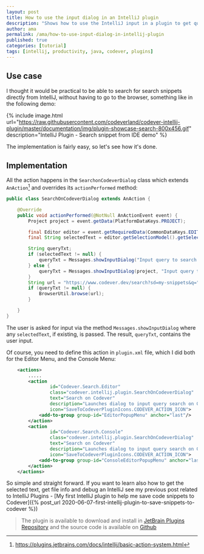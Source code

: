 ```yaml
---
layout: post
title: How to use the input dialog in an IntelliJ plugin
description: "Shows how to use the IntelliJ input in a plugin to get query text to search snippets on Codever."
author: ama
permalink: /ama/how-to-use-input-dialog-in-intellij-plugin
published: true
categories: [tutorial]
tags: [intellij, productivity, java, codever, plugins]
---
```


## Use case
I thought it would be practical to be able to search for search snippets directly from IntelliJ, without having to go to
 the browser, something like in the following demo:

{% include image.html url="https://raw.githubusercontent.com/codeverland/codever-intellij-plugin/master/documentation/img/plugin-showcase-search-800x456.gif" description="IntelliJ Plugin - Search snippet from IDE demo" %}

The implementation is fairly easy, so let's see how it's done.

<!--more-->

## Implementation

All the action happens in the `SearchonCodeverDialog` class which extends `AnAction`[^1] and overrides its `actionPerformed`
method:

```java
public class SearchOnCodeverDialog extends AnAction {

    @Override
    public void actionPerformed(@NotNull AnActionEvent event) {
        Project project = event.getData(PlatformDataKeys.PROJECT);

        final Editor editor = event.getRequiredData(CommonDataKeys.EDITOR);
        final String selectedText = editor.getSelectionModel().getSelectedText();

        String queryTxt;
        if (selectedText != null) {
            queryTxt = Messages.showInputDialog("Input query to search in My Snippets", "Codever Search", Messages.getQuestionIcon(), selectedText, null);
        } else {
            queryTxt = Messages.showInputDialog(project, "Input query to search in My Snippets", "Codever Search", Messages.getQuestionIcon());
        }
        String url = "https://www.codever.dev/search?sd=my-snippets&q=" + queryTxt;
        if (queryTxt != null) {
            BrowserUtil.browse(url);
        }

    }
}
```

[^1]: <https://plugins.jetbrains.com/docs/intellij/basic-action-system.html>

The user is asked for input via the method `Messages.showInputDialog` where any `selectedText`, if existing, is passed.
The result, `queryTxt`, contains the user input.

Of course, you need to define this action in `plugin.xml` file, which I did both for the Editor Menu, and the Console Menu:

```xml
    <actions>
        .....
        <action
                id="Codever.Search.Editor"
                class="codever.intellij.plugin.SearchOnCodeverDialog"
                text="Search on Codever"
                description="Launches dialog to input query search on Codever"
                icon="SaveToCodeverPluginIcons.CODEVER_ACTION_ICON">
            <add-to-group group-id="EditorPopupMenu" anchor="last"/>
        </action>
        <action
                id="Codever.Search.Console"
                class="codever.intellij.plugin.SearchOnCodeverDialog"
                text="Search on Codever"
                description="Launches dialog to input query search on Codever"
                icon="SaveToCodeverPluginIcons.CODEVER_ACTION_ICON">
            <add-to-group group-id="ConsoleEditorPopupMenu" anchor="last"/>
        </action>
    </actions>
```

So simple and straight forward. If you want to learn also how to get the selected text, get file info and debug an IntelliJ
see my previous post related to IntelliJ Plugins - [My first IntelliJ plugin to help me save code snippets to Codever]({% post_url 2020-06-07-first-intellij-plugin-to-save-snippets-to-codever %})

> The plugin is available to download and install in
> [JetBrain Plugins Repository](https://plugins.jetbrains.com/plugin/14456-codever-snippets/)
> and the source code is available on [Github](https://github.com/CodeverDotDev/codever-intellij-plugin)
